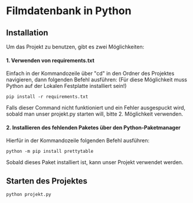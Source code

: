 # Filmdatenbank in Python

## Installation
Um das Projekt zu benutzen, gibt es zwei Möglichkeiten:

#### 1. Verwenden von requirements.txt
Einfach in der Kommandozeile über "cd" in den Ordner des Projektes navigieren, dann folgenden Befehl ausführen:
(Für diese Möglichkeit muss Python auf der Lokalen Festplatte installiert sein!)
```
pip install -r requirements.txt
```

Falls dieser Command nicht funktioniert und ein Fehler ausgespuckt wird, sobald man unser projekt.py starten will, bitte 2. Möglichkeit verwenden.

#### 2. Installieren des fehlenden Paketes über den Python-Paketmanager

Hierfür in der Kommandozeile folgenden Befehl ausführen:
```
python -m pip install prettytable
```

Sobald dieses Paket installiert ist, kann unser Projekt verwendet werden.


## Starten des Projektes

```
python projekt.py
```
    
